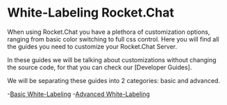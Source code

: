 # White-Labeling Rocket.Chat

When using Rocket.Chat you have a plethora of customization options, ranging from basic color switching to full css control. Here you will find all the guides you need to customize your Rocket.Chat Server.

In these guides we will be talking about customizations without changing the source code, for that you can check our [Developer Guides].

We will be separating these guides into 2 categories: basic and advanced.

-[Basic White-Labeling]()
-[Advanced White-Labeling]()

